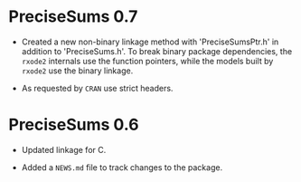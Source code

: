 # PreciseSums 0.7

* Created a new non-binary linkage method with 'PreciseSumsPtr.h' in
  addition to 'PreciseSums.h'.  To break binary package dependencies,
  the `rxode2` internals use the function pointers, while the models
  built by `rxode2` use the binary linkage.

* As requested by `CRAN` use strict headers.

# PreciseSums 0.6

* Updated linkage for C.

* Added a `NEWS.md` file to track changes to the package.
